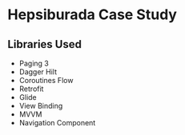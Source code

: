 # Hepsiburada Case Study

## Libraries Used

- Paging 3
- Dagger Hilt
- Coroutines Flow
- Retrofit
- Glide
- View Binding
- MVVM
- Navigation Component
